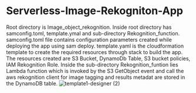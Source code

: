 # Serverless-Image-Rekogniton-App
Root directory is Image_object_rekognition.
Inside root directory has samconfig.toml, template.ymal and sub-directory Rekognition_function.
samconfig.toml file contains configuration parameters created while deploying the app using sam deploy.
template.yaml is the cloudformation template to create the required resources through stack to build the app. The resources created are S3 Bucket, DynamoDb Table, S3 bucket policies, IAM Rekognition Role.
Inside the sub-directory Rekognition_funtion lies Lambda function which is invoked by the S3 GetObject event and call the aws rekognition client for image tagging and results metadat are stored in the DynamoDB table.
![template1-designer (2)](https://user-images.githubusercontent.com/57089950/208756547-6ce72dab-2953-43d2-a83d-7ecb78d7574b.png)
